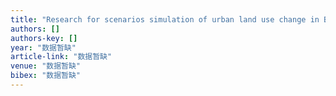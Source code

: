 ```yaml
---
title: "Research for scenarios simulation of urban land use change in Beijing by system dynamics model under water restriction from 2004 to 2020"
authors: []
authors-key: []
year: "数据暂缺"
article-link: "数据暂缺"
venue: "数据暂缺"
bibex: "数据暂缺"
---
```

